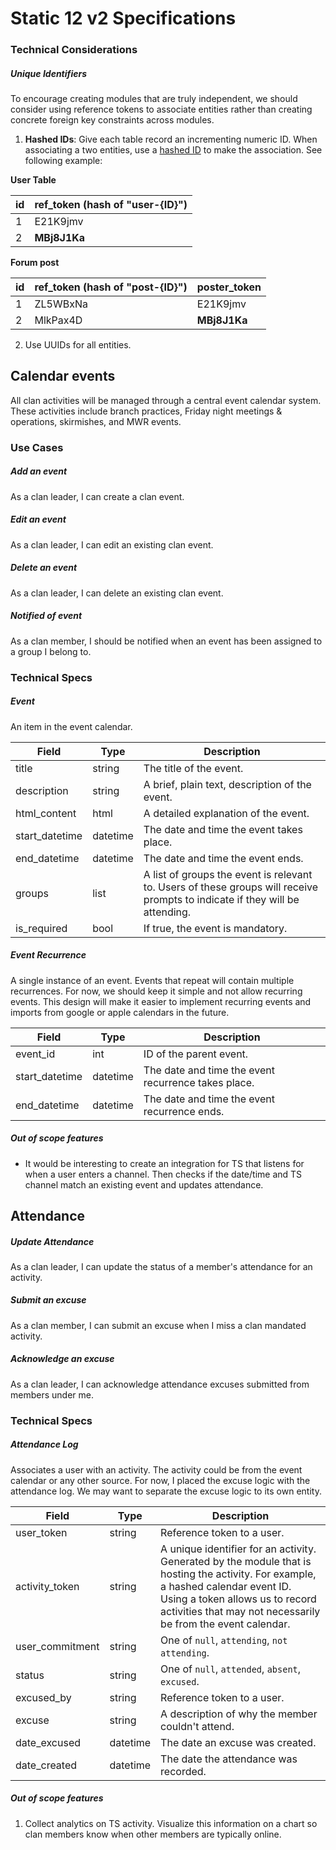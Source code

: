 # Static 12 v2 Specifications

### Technical Considerations

##### Unique Identifiers

To encourage creating modules that are truly independent, we should consider using reference tokens to associate entities rather than creating concrete foreign key constraints across modules.

1. **Hashed IDs**: Give each table record an incrementing numeric ID. When associating a two entities, use a [hashed ID](http://hashids.org/rust/) to make the association. See following example:

**User Table**

| id   | ref_token (hash of "user-{ID}") |
| ---- | ------------------------------- |
| 1    | E21K9jmv                        |
| 2    | **MBj8J1Ka**                    |

**Forum post**

| id   | ref_token (hash of "post-{ID}") | poster_token |
| ---- | ------------------------------- | ------------ |
| 1    | ZL5WBxNa                        | E21K9jmv     |
| 2    | MlkPax4D                        | **MBj8J1Ka** |

2. Use UUIDs for all entities.



## **Calendar** events

All clan activities will be managed through a central event calendar system. These activities include branch practices, Friday night meetings & operations, skirmishes, and MWR events.

### Use Cases

##### Add an event

As a clan leader, I can create a clan event.

##### Edit an event

As a clan leader, I can edit an existing clan event.

##### Delete an event

As a clan leader, I can delete an existing clan event.

##### Notified of event

As a clan member, I should be notified when an event has been assigned to a group I belong to.

### Technical Specs

##### Event

An item in the event calendar.

| Field          | Type     | Description                              |
| -------------- | -------- | ---------------------------------------- |
| title          | string   | The title of the event.                  |
| description    | string   | A brief, plain text, description of the event. |
| html_content   | html     | A detailed explanation of the event.     |
| start_datetime | datetime | The date and time the event takes place. |
| end_datetime   | datetime | The date and time the event ends.        |
| groups         | list     | A list of groups the event is relevant to. Users of these groups will receive prompts to indicate if they will be attending. |
| is_required    | bool     | If true, the event is mandatory.         |

##### Event Recurrence

A single instance of an event. Events that repeat will contain multiple recurrences. For now, we should keep it simple and not allow recurring events. This design will make it easier to implement recurring events and imports from google or apple calendars in the future.

| Field          | Type     | Description                              |
| -------------- | -------- | ---------------------------------------- |
| event_id       | int      | ID of the parent event.                  |
| start_datetime | datetime | The date and time the event recurrence takes place. |
| end_datetime   | datetime | The date and time the event recurrence ends. |

##### Out of scope features

- It would be interesting to create an integration for TS that listens for when a user enters a channel. Then checks if the date/time and TS channel match an existing event and updates attendance.



## Attendance

##### Update Attendance

As a clan leader, I can update the status of a member's attendance for an activity.

##### Submit an excuse

As a clan member, I can submit an excuse when I miss a clan mandated activity.

##### Acknowledge an excuse

As a clan leader, I can acknowledge attendance excuses submitted from members under me.

### Technical Specs

##### Attendance Log

Associates a user with an activity. The activity could be from the event calendar or any other source. For now, I placed the excuse logic with the attendance log. We may want to separate the excuse logic to its own entity.

| Field           | Type     | Description                              |
| --------------- | -------- | ---------------------------------------- |
| user_token      | string   | Reference token to a user.               |
| activity_token  | string   | A unique identifier for an activity. Generated by the module that is hosting the activity. For example, a hashed calendar event ID. Using a token allows us to record activities that may not necessarily be from the event calendar. |
| user_commitment | string   | One of `null`, `attending`, `not attending`. |
| status          | string   | One of `null`, `attended`, `absent`, `excused`. |
| excused_by      | string   | Reference token to a user.               |
| excuse          | string   | A description of why the member couldn't attend. |
| date_excused    | datetime | The date an excuse was created.          |
| date_created    | datetime | The date the attendance was recorded.    |

##### Out of scope features

1. Collect analytics on TS activity. Visualize this information on a chart so clan members know when other members are typically online.
